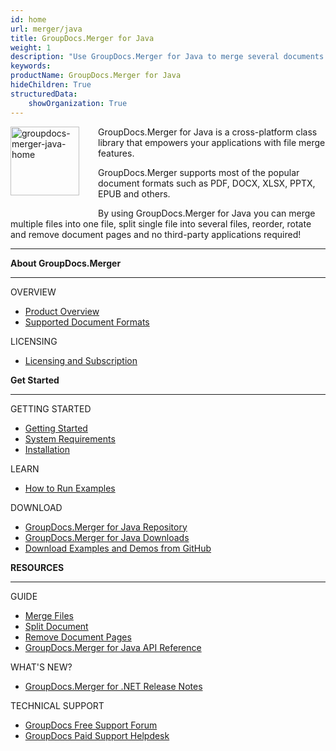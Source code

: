```yaml
---
id: home
url: merger/java
title: GroupDocs.Merger for Java
weight: 1
description: "Use GroupDocs.Merger for Java to merge several documents into one, split single document to multiple and organize documents in different ways."
keywords: 
productName: GroupDocs.Merger for Java
hideChildren: True
structuredData:
    showOrganization: True
---
```

<img src="merger/java/images/home.png" alt="groupdocs-merger-java-home" align="left" style="width:110px; margin: 0 30px 30px 0"/>

GroupDocs.Merger for Java is a cross-platform class library that empowers your applications with file merge features.

GroupDocs.Merger supports most of the popular document formats such as PDF, DOCX, XLSX, PPTX, EPUB and others.

By using GroupDocs.Merger for Java you can merge multiple files into one file, split single file into several files, reorder, rotate and remove document pages  and no third-party applications required!

------

<div class="row">
	<div class="col-md-4">
		<p><b>About GroupDocs.Merger</b></p>
			<hr><p>OVERVIEW</p></hr>
			<ul>
				<li><a href='{{< ref "product-overview" >}}'>Product Overview</a></li>
				<li><a href='{{< ref "merger/java/getting-started/supported-document-formats.md" >}}'>Supported Document Formats</a></li>
			</ul>
			<p>LICENSING</p>
			<ul>
                <li><a href='{{< ref "merger/java/getting-started/licensing-and-subscription.md" >}}'>Licensing and Subscription</a></li>
			</ul>
	</div>
	<div class="col-md-4">
		<p><b>Get Started</b></p>
			<hr><p>GETTING STARTED</p></hr>
			<ul>
				<li><a href='{{< ref "merger/java/getting-started" >}}'>Getting Started</a></li>
				<li><a href='{{< ref "merger/java/getting-started/system-requirements.md" >}}'>System Requirements</a></li>
				<li><a href='{{< ref "merger/java/getting-started/installation.md" >}}'>Installation</a></li>
			</ul>
			<p>LEARN</p>
			<ul>
				<li><a href='{{< ref "merger/java/getting-started/how-to-run-examples.md" >}}'>How to Run Examples</a></li>
			</ul>
			<p>DOWNLOAD</p>
			<ul>
				<li><a href="https://repository.groupdocs.com/webapp/#/artifacts/browse/tree/General/repo/com/groupdocs/groupdocs-merger">GroupDocs.Merger for Java Repository</a></li>
				</li><li><a href="https://downloads.groupdocs.com/merger/java">GroupDocs.Merger for Java Downloads</a></li>
				<li><a href="https://github.com/groupdocs-merger/GroupDocs.Merger-for-Java">Download Examples and Demos from GitHub</a></li>
			</ul>
	</div>
	<div class="col-md-4">
		<p><b>RESOURCES</b></p>
			<hr><p>GUIDE</p></hr>
			<ul>
				<li><a href='{{< ref "merger/java/developer-guide/merge-files" >}}'>Merge Files</a></li>
				<li><a href='{{< ref "merger/java/developer-guide/single-document-operations/split-document.md" >}}'>Split Document</a></li>
				<li><a href='{{< ref "merger/java/developer-guide/single-document-operations/remove-pages.md" >}}'>Remove Document Pages</a></li>
				<li><a href="https://apireference.groupdocs.com/merger/java">GroupDocs.Merger for Java API Reference</a></li>
			</ul>
			<p>WHAT'S NEW?</p>
			<ul>
				<li><a href='{{< ref "merger/java/release-notes" >}}'>GroupDocs.Merger for .NET Release Notes</a></li>
			</ul>
			<p>TECHNICAL SUPPORT</p>
			<ul>
				<li><a href="https://forum.groupdocs.com/">GroupDocs Free Support Forum</a></li>
				<li><a href="https://helpdesk.groupdocs.com/">GroupDocs Paid Support Helpdesk</a></li>
			</ul>
	</div>
</div>